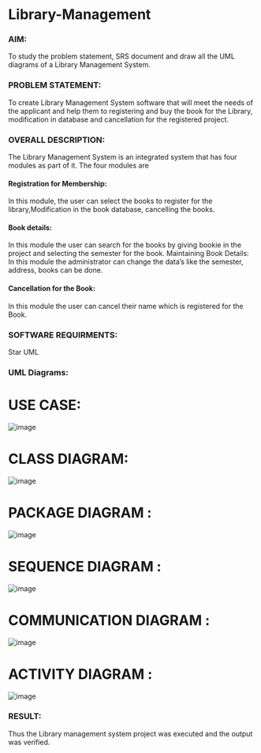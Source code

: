# Library-Management
### AIM:
To study the problem statement, SRS document and draw all the UML diagrams of a Library Management System.
### PROBLEM STATEMENT:
To create Library Management System software that will meet the needs of the applicant
and help them to registering and buy the book for the Library, modification in database and
cancellation for the registered project.
### OVERALL DESCRIPTION:
The Library Management System is an integrated system that has four modules as part of
it. The four modules are
#### Registration for Membership:
In this module, the user can select the books to register for the library,Modification in the book
database, cancelling the books.
#### Book details:
In this module the user can search for the books by giving bookie in the project and selecting
the semester for the book.
Maintaining Book Details:
In this module the administrator can change the data’s like the semester, address, books can be
done.
#### Cancellation for the Book:
In this module the user can cancel their name which is registered for the Book.
### SOFTWARE REQUIRMENTS:
Star UML
### UML Diagrams:
# USE CASE:
![image](https://github.com/user-attachments/assets/6e91b0a2-f34f-4792-8246-b0f2471d994c)

# CLASS DIAGRAM:
![image](https://github.com/user-attachments/assets/720e24ee-7f76-445a-af98-d9a49e441e4c)

# PACKAGE DIAGRAM :
![image](https://github.com/user-attachments/assets/d79f3d40-3b47-457c-aa79-54c1a517487b)

# SEQUENCE DIAGRAM :
![image](https://github.com/user-attachments/assets/e0110ac4-488f-4a3d-a73e-68aa777172b3)

# COMMUNICATION DIAGRAM :
![image](https://github.com/user-attachments/assets/731121bc-131e-45c8-a3e8-9d3204024eae)

# ACTIVITY DIAGRAM :
![image](https://github.com/user-attachments/assets/f8f51ee8-18b7-4f25-94d2-2ba262000018)


### RESULT:
Thus the Library management system project was executed and the output was verified.
